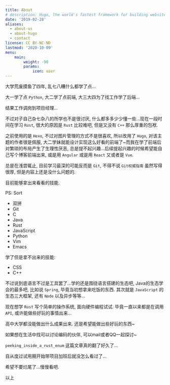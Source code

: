 ```yaml
---
title: About
# description: Hugo, the world's fastest framework for building websites
date: '2019-02-28'
aliases:
  - about-us
  - about-hugo
  - contact
license: CC BY-NC-ND
lastmod: '2020-10-09'
menu:
    main: 
        weight: -90
        params:
            icon: user
---
```


大学荒废摸鱼了四年, 乱七八糟什么都学了点...

大一学了点 `Python`, 大二学了点前端, 大三大四为了找工作学了后端...

结果工作调岗到项目经理...

不过对子自己杂七杂八的所学也不是很讨厌, 什么都多多少少懂一些...现在一段时间在学习 `Rust`, 很大的原因是 `Rust` 比较难吧, 但是又没有 `C++` 那么厚重的包袱.

之前使用的是 `Hexo`, 不过对图片管理的方式不是很喜欢, 所以改用了 `Hugo`, 对该主题的作者很是佩服, 大二学妹就能设计实现这么好看的前端了~而我在学了前端后对繁琐的布局产生了生理性厌恶, 总是提不起兴趣...后续提起兴趣的时候希望能自己写个博客前端出来, 或是用 `Angular` 或是用 `React` 又或者是 `Vue`.

总是在浅尝辄止, 目前学习最深的可能反而是 `Git`, 不得不说 `Git权威指南` 虽然写得很厚, 但是内容上还是没什么问题的.

目前能够拿出来看看的技能. 

PS: Sort
- 双拼
- Git
- C
- Java
- Rust
- JavaScript
- Python
- Vim
- Emacs

学了但是拿不出来的技能:
- CSS
- C++

不过说到底语言不过是工具罢了...学的还是围绕语言搭建的生态吧, Java的生态学会的最多吧, 比如说 `Spring`, 毕竟当初想拿来吃饭的东西. 其次就是 `JavaScript` 的生态三大框架, 还有 `Node` 以及异步等等...

现在想学 `Rust` 写个简单的操作系统, 面向硬件编程试试. 毕竟一直以来都是在调用 `API`, 或许能做些好玩的事情出来...

高中大学都没能做出什么成果出来. 还是希望能做出些好玩的东西~

如果想在生活中找可以讨论编码的伙伴, 可以mail或者QQ一起探讨~

`peeking_inside_a_rust_enum` 这篇文章真的翻了好久了...

自从度过试用期开始带项目加班后就没怎么看过了...

希望不要烂尾了...慢慢看吧.

以上